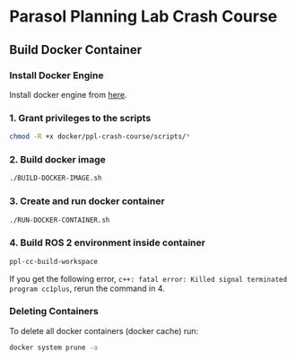 # Parasol Planning Lab Crash Course

## Build Docker Container
### Install Docker Engine
Install docker engine from [here](https://docs.docker.com/engine/install/).

### 1. Grant privileges to the scripts
``` sh
chmod -R +x docker/ppl-crash-course/scripts/*
```

### 2. Build docker image
``` sh
./BUILD-DOCKER-IMAGE.sh
```

### 3. Create and run docker container
``` sh
./RUN-DOCKER-CONTAINER.sh
```

### 4. Build ROS 2 environment inside container
``` sh
ppl-cc-build-workspace
```
If you get the following error, `c++: fatal error: Killed signal terminated program cc1plus`, rerun the command in 4.

### Deleting Containers
To delete all docker containers (docker cache) run:
``` sh
docker system prune -a
```
